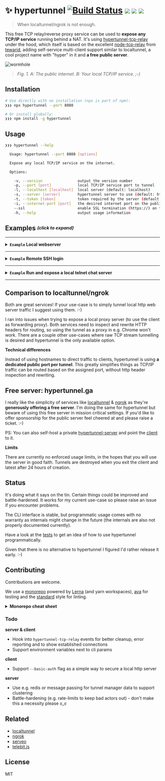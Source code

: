 # ✨  hypertunnel [![Build Status](https://travis-ci.org/berstend/hypertunnel.svg?branch=master)](https://travis-ci.org/berstend/hypertunnel) [![ ](https://img.shields.io/uptimerobot/status/m780555855-0760af5af94854abdcb02c82.svg)](https://stats.uptimerobot.com/PzXg8inWK) [![ ](https://img.shields.io/uptimerobot/ratio/m778918918-3e92c097147760ee39d02d36.svg)](https://stats.uptimerobot.com/PzXg8inWK) [![ ](https://img.shields.io/npm/v/hypertunnel.svg)](https://www.npmjs.com/package/hypertunnel)

> When localtunnel/ngrok is not enough.

This free TCP relay/reverse proxy service can be used to **expose any TCP/IP service** running behind a NAT. It's using [hypertunnel-tcp-relay](/packages/hypertunnel-tcp-relay) under the hood, which itself is based on the excellent [node-tcp-relay](https://github.com/tewarid/node-tcp-relay) from [tewarid](https://github.com/tewarid), adding self-service multi-client support similar to localtunnel, a cool project name with "hyper" in it and **a free public server**.

![wormhole](https://i.stack.imgur.com/MN8RF.gif)
> _Fig. 1. A: The public internet. B: Your local TCP/IP service. ;-)_


## Installation
```bash
# Use directly with no installation (npx is part of npm):
❯❯❯ npx hypertunnel --port 8080

# Or install globally:
❯❯❯ npm install -g hypertunnel
```

## Usage
```bash
❯❯❯ hypertunnel --help

  Usage: hypertunnel --port 8080 [options]

  Expose any local TCP/IP service on the internet.

  Options:

    -v, --version                output the version number
    -p, --port [port]            local TCP/IP service port to tunnel
    -l, --localhost [localhost]  local server (default: localhost)
    -s, --server [server]        hypertunnel server to use (default: https://hypertunnel.ga)
    -t, --token [token]          token required by the server (default: free-server-please-be-nice)
    -i, --internet-port [port]   the desired internet port on the public server
    --ssl                        enable SSL termination (https://) on the public server    
    -h, --help                   output usage information
```

## Examples <sup><sub><var>(click to expand)</var></sub></sup>


---

<details>
 <summary><strong><code>Example</code> Local webserver</strong></summary>

### Example: Local webserver

Run a static web server in your current directory:

```bash
❯❯❯ npx http-server -p 7777
```

In another terminal window create a hypertunnel to make that server accessible from the internet:

```bash
❯❯❯ npx hypertunnel -p 7777
```

Et voila:

```bash
  ✨ Hypertunnel created.

  Tunneling hypertunnel.ga:19432 > localhost:7777
```

#### Bonus: Free SSL termination (https://)

Run hypertunnel with the `--ssl` flag, to let it know you wish for https support (with a valid certificate):

```bash
❯❯❯ npx hypertunnel@latest -p 7777 --ssl
```
```bash
  ✨ Hypertunnel created.

  Tunneling https://hypertunnel.ga:26949 > localhost:7777
```

SSL is not enabled by default as it makes mostly sense for HTTP servers, which is not the sole use-case for hypertunnel. :-)

</details>

---

<details>
 <summary><strong><code>Example</code> Remote SSH login</strong></summary>

### Example: Remote SSH login

As hypertunnel is a generic TCP/IP relay, why not use it for something different than a webserver.

Say you're running MacOS or Linux on your workstation and you want to quickly ssh into it from anywhere.

> Note: Make sure your local SSH daemon is running ([macOS instructions](https://support.apple.com/kb/PH25252?locale=en_US)).

```bash
# Create a tunnel for the local SSH service running on port 22
❯❯❯ npx hypertunnel --port 22
```

Use the hypertunnel to SSH into that machine, from anywhere:

```bash
# Example, adjust the port based on the previous output:
❯❯❯ ssh hypertunnel.ga -p 21357
```
```bash
Warning: Permanently added 'hypertunnel.ga:21357' (ECDSA) to the list of known hosts.
Password:
```

</details>

---

<details>
 <summary><strong><code>Example</code> Run and expose a local telnet chat server</strong></summary>

### Example: Run and expose a local telnet chat server

```bash
❯❯❯ npx netchat server -p 3000
```

In another terminal:

```bash
❯❯❯ npx hypertunnel -p 3000
```

From anywhere:

```bash
❯❯❯ telnet hypertunnel.ga 31967
```
```bash
Trying 159.69.23.189...
Connected to hypertunnel.ga.
Escape character is '^]'.
bob
Welcome, ::ffff:127.0.0.1:56252
Type "quit" to exit.

Enter username: You are now bob
> hello world
> _
```

</details>

---



## Comparison to localtunnel/ngrok

Both are great services! 
If your use-case is to simply tunnel local http web server traffic I suggest using them. :-)

I ran into issues when trying to expose a local proxy server (to use the client as forwarding proxy). Both services need to inspect and rewrite HTTP headers for routing, so using the tunnel as a proxy in e.g. Chrome won't work. There are a couple other use-cases where raw TCP stream tunnelling is desired and hypertunnel is the only available option.

**Technical differences**

Instead of using hostnames to direct traffic to clients, hypertunnel is using **a dedicated public port per tunnel**. This greatly simplifies things as TCP/IP traffic can be routed based on the assigned port, without http header inspection and rewriting.


## Free server: hypertunnel.ga

I really like the simplicity of services like [localtunnel](https://github.com/localtunnel/localtunnel) & [ngrok](https://ngrok.com/) as they're **generously offering a free server**.
I'm doing the same for hypertunnel but beware of using this free server in mission critical settings.
If you'd like to offer sponsorship for the public server feel cheered at and please raise a ticket. :-)

PS: You can also self-host a private [hypertunnel-server](/packages/hypertunnel-server) and point the [client](/packages/hypertunnel) to it.

**Limits**

There are currently no enforced usage limits, in the hopes that you will use the server in good faith.
Tunnels are destroyed when you exit the client and latest after 24 hours of creation.



## Status

It's doing what it says on the tin. Certain things could be improved and battle-hardened. It works for my current use-case so please raise an issue if you encounter problems.

The CLI interface is stable, but programmatic usage comes with no warranty as internals might change in the future (the internals are also not properly documented currently).

Have a look at the [tests](/test/) to get an idea of how to use hypertunnel programmatically.

Given that there is no alternative to hypertunnel I figured I'd rather release it early. :-)


## Contributing

Contributions are welcome. 

We use a [monorepo](https://github.com/berstend/hypertunnel) powered by [Lerna](https://github.com/lerna/lerna#--use-workspaces) (and yarn workspaces), [ava](https://github.com/avajs/ava) for testing and the [standard](https://standardjs.com/) style for linting.

<details>
 <summary><strong>Monorepo cheat sheet</strong></summary>

```bash
# Make sure you have a recent version of yarn & lerna installed:
npm install -g yarn lerna

# Bootstrap the packages in the current Lerna repo. 
# Installs all of their dependencies and links any cross-dependencies.
yarn bootstrap

# Install debug in all packages
lerna add debug

# Install debug in all packages as dev dependency
lerna add --dev debug

# Install fs-extra to hypertunnel-server
lerna add fs-extra --scope=hypertunnel-server

# Remove dependency
# https://github.com/lerna/lerna/issues/833
lerna exec -- yarn remove fs-extra

# Run test in all packages
yarn test
```

</details>

### Todo

**server & client**
- Hook into `hypertunnel-tcp-relay` events for better cleanup, error reporting and to show established connections
- Support environment variables next to cli params

**client**
- Support `--basic-auth` flag as a simple way to secure a local http server

**server**
- Use e.g. redis or message passing for tunnel manager data to support clustering
- Battle-hardening (e.g. rate-limits to keep bad actors out) - don't make this a necessity please ಠ_ಠ


## Related

- [localtunnel](https://github.com/localtunnel/localtunnel)
- [ngrok](https://ngrok.com/)
- [serveo](https://serveo.net/)
- [telebit.js](https://git.coolaj86.com/coolaj86/telebit.js)

## License

MIT

